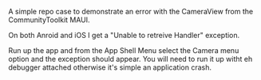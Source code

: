 A simple repo case to demonstrate an error with the CameraView from the CommunityToolkit MAUI.

On both Anroid and iOS I get a "Unable to retreive Handler" exception.

Run up the app and from the App Shell Menu select the Camera menu option and the exception should appear.
You will need to run it up witht eh debugger attached otherwise it's simple an application crash.
